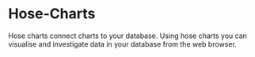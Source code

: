 # Hose-Charts

Hose charts connect charts to your database.
Using hose charts you can visualise and investigate data in your database from the web browser.


